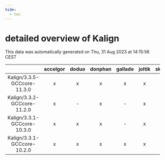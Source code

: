 ```yaml
---
hide:
  - toc
---
```


detailed overview of Kalign
===========================


This data was automatically generated on Thu, 31 Aug 2023 at 14:15:56 CEST  

| |accelgor|doduo|donphan|gallade|joltik|skitty|swalot|victini|
| :---: | :---: | :---: | :---: | :---: | :---: | :---: | :---: | :---: |
|Kalign/3.3.5-GCCcore-11.3.0|x|x|x|x|x|x|x|x|
|Kalign/3.3.2-GCCcore-11.2.0|x|-|x|-|x|-|-|-|
|Kalign/3.3.1-GCCcore-10.3.0|x|x|x|-|x|x|x|x|
|Kalign/3.3.1-GCCcore-10.2.0|x|x|x|x|x|x|x|x|
